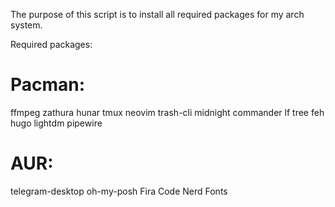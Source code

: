 The purpose of this script is to install all required packages for my arch system.

Required packages:

# Pacman:
ffmpeg
zathura
hunar
tmux
neovim
trash-cli
midnight commander
lf
tree
feh
hugo
lightdm
pipewire
 

# AUR:

telegram-desktop
oh-my-posh
Fira Code Nerd Fonts



